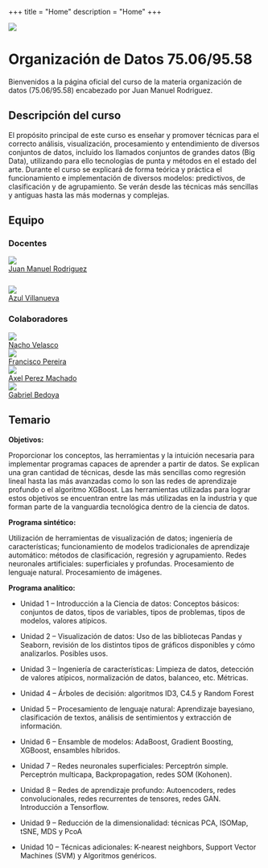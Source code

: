 +++
title = "Home"
description = "Home"
+++

<head>
  <link rel="stylesheet" href="css/style.css">
</head>

<a href="https://fi.uba.ar"><img src="images/logo_fiuba_color.png" style="pointer-events: none; user-select: none;"></a>

# Organización de Datos 75.06/95.58

Bienvenidos a la página oficial del curso de la materia organización de datos (75.06/95.58) encabezado por Juan Manuel Rodriguez.

## Descripción del curso

El propósito principal de este curso es enseñar y promover técnicas para el correcto análisis, visualización, procesamiento y entendimiento de diversos conjuntos de datos, incluido los llamados conjuntos de grandes datos (Big Data), utilizando para ello tecnologías de punta y métodos en el estado del arte. Durante el curso se explicará de forma teórica y práctica el funcionamiento e implementación de diversos modelos: predictivos, de clasificación y de agrupamiento. Se verán desde las técnicas más sencillas y antiguas hasta las más modernas y complejas.

## Equipo

  ### Docentes

  <div id="people">
    <div class="col-md-2">
      <div class="instructor" style="margin-bottom: 25px;">
        <a href="/" target="_blank">
          <div class="instructorphoto">
            <img class="img-hover" src="images/profiles/juan_manuel_rodriguez.jpg">
          </div>
        <div>Juan Manuel Rodriguez</div>
        </a>
      </div>
      <div class="instructor">
        <a href="/" target="_blank">
          <div class="instructorphoto">
            <img class="img-hover" src="images/profiles/azul_villanueva.jpg">
          </div>
        <div>Azul Villanueva</div>
        </a>
      </div>
    </div>

  ### Colaboradores
  <div>
    <div class="col-md-10"> 
      <div class="instructor">
        <a href="/">
        <div class="instructorphoto"><img src="images/profiles/nacho_velasco.jpg"></div>
        <div>Nacho Velasco</div>
        </a>
      </div>
      <div class="instructor">
        <a href="/">
        <div class="instructorphoto"><img src="images/profiles/francisco_pereira.jpg"></div>
        <div>Francisco Pereira</div>
        </a>
      </div>
      <div class="instructor">
        <a href="/">
        <div class="instructorphoto"><img src="images/profiles/axel_machado.jpg"></div>
        <div>Axel Perez Machado</div> 
        </a>
      </div>
      <div class="instructor">
        <a href="/">
        <div class="instructorphoto"><img src="images/profiles/gabriel_bedoya.jpg"></div>
        <div>Gabriel Bedoya</div> 
        </a>
      </div>
    </div>
  </div>

## Temario

**Objetivos:**

Proporcionar los conceptos, las herramientas y la intuición necesaria para implementar
programas capaces de aprender a partir de datos. Se explican una gran cantidad de técnicas, desde
las más sencillas como regresión lineal hasta las más avanzadas como lo son las redes de
aprendizaje profundo o el algoritmo XGBoost. Las herramientas utilizadas para lograr estos objetivos
se encuentran entre las más utilizadas en la industria y que forman parte de la vanguardia
tecnológica dentro de la ciencia de datos.

**Programa sintético:**

Utilización de herramientas de visualización de datos; ingeniería de características; funcionamiento
de modelos tradicionales de aprendizaje automático: métodos de clasificación, regresión y
agrupamiento. Redes neuronales artificiales: superficiales y profundas. Procesamiento de lenguaje
natural. Procesamiento de imágenes.

**Programa analítico:**

* Unidad 1 – Introducción a la Ciencia de datos: Conceptos básicos: conjuntos de datos, tipos de variables, tipos de problemas, tipos de modelos, valores atípicos.

* Unidad 2 – Visualización de datos: Uso de las bibliotecas Pandas y Seaborn, revisión de los distintos tipos de gráficos disponibles y cómo analizarlos. Posibles usos.

* Unidad 3 – Ingeniería de características: Limpieza de datos, detección de valores atípicos, normalización de datos, balanceo, etc. Métricas.

* Unidad 4 – Árboles de decisión: algoritmos ID3, C4.5 y Random Forest
* Unidad 5 – Procesamiento de lenguaje natural: Aprendizaje bayesiano, clasificación de textos, análisis de sentimientos y extracción de información.

* Unidad 6 – Ensamble de modelos: AdaBoost, Gradient Boosting, XGBoost, ensambles híbridos.

* Unidad 7 – Redes neuronales superficiales: Perceptrón simple. Perceptrón multicapa, Backpropagation, redes SOM (Kohonen).
* Unidad 8 – Redes de aprendizaje profundo: Autoencoders, redes convolucionales, redes recurrentes de tensores, redes GAN. Introducción a Tensorflow.
* Unidad 9 – Reducción de la dimensionalidad: técnicas PCA, ISOMap, tSNE, MDS y PcoA
* Unidad 10 – Técnicas adicionales: K-nearest neighbors, Support Vector Machines (SVM) y Algoritmos genéricos.

